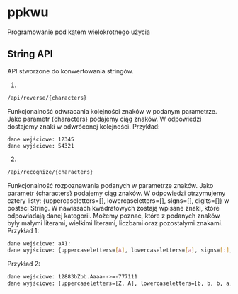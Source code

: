 # ppkwu
Programowanie pod kątem wielokrotnego użycia

## String API
API stworzone do konwertowania stringów.

1.
```bash
/api/reverse/{characters}
```
Funkcjonalność odwracania kolejności znaków w podanym parametrze. Jako parametr {characters} podajemy ciąg znaków. W odpowiedzi dostajemy znaki w odwróconej kolejności.
Przykład:
```bash
dane wejściowe: 12345
dane wyjściowe: 54321
```

2.
```bash
/api/recognize/{characters}
```
Funkcjonalność rozpoznawania podanych w parametrze znaków. Jako parametr {characters} podajemy ciąg znaków. W odpowiedzi otrzymujemy cztery listy: {uppercaseletters=[], lowercaseletters=[], signs=[], digits=[]} w postaci String. W nawiasach kwadratowych zostają wpisane znaki, które odpowiadają danej kategorii. Możemy poznać, które z podanych znaków były małymi literami, wielkimi literami, liczbami oraz pozostałymi znakami.
Przykład 1:
```bash
dane wejściowe: aA1:
dane wyjściowe: {uppercaseletters=[A], lowercaseletters=[a], signs=[:], digits=[1]}
```
Przykład 2:
```bash
dane wejściowe: 12883bZbb.Aaaa-->=-777111
dane wyjściowe: {uppercaseletters=[Z, A], lowercaseletters=[b, b, b, a, a, a], signs=[., -, -, >, =, -], digits=[1, 2, 8, 8, 3, 7, 7, 7, 1, 1, 1]}
```
